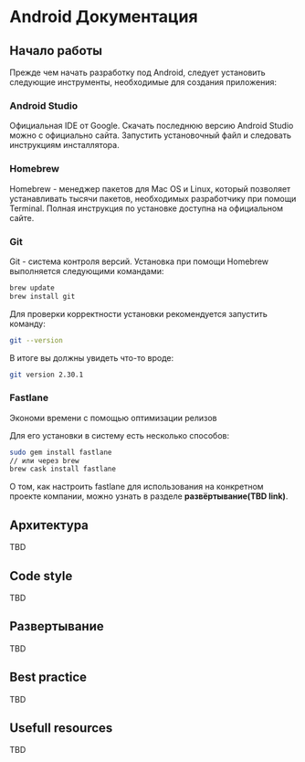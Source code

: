 # Android Документация

## Начало работы

Прежде чем начать разработку под Android, следует установить следующие инструменты, необходимые для создания приложения:

### Android Studio

Официальная IDE от Google. Скачать последнюю версию Android Studio можно с официально сайта. Запустить установочный файл и следовать инструкциям инсталлятора.

### Homebrew

Homebrew - менеджер пакетов для Mac OS и Linux, который позволяет устанавливать тысячи пакетов, необходимых разработчику при помощи Terminal. Полная инструкция по установке доступна на официальном сайте.

### Git

Git - система контроля версий. Установка при помощи Homebrew выполняется следующими командами:

```bash
brew update
brew install git
```

Для проверки корректности установки рекомендуется запустить команду:

```bash
git --version
```

В итоге вы должны увидеть что-то вроде:

```bash
git version 2.30.1
```

### Fastlane

Экономи времени с помощью оптимизации релизов

Для его установки в систему есть несколько способов:

```bash
sudo gem install fastlane
// или через brew
brew cask install fastlane
```

О том, как настроить fastlane для использования на конкретном проекте компании, можно узнать в разделе **развёртывание(TBD link)**.

## Архитектура

TBD

## Code style

TBD

## Развертывание

TBD

## Best practice

TBD

## Usefull resources

TBD
